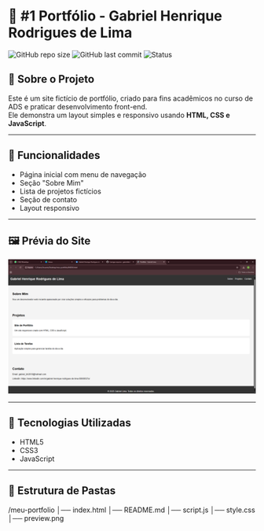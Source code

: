 # 📌 #1 Portfólio  - Gabriel Henrique Rodrigues de Lima

![GitHub repo size](https://img.shields.io/github/repo-size/usuario/meu-portfolio)
![GitHub last commit](https://img.shields.io/github/last-commit/usuario/meu-portfolio)
![Status](https://img.shields.io/badge/status-online-brightgreen)

## 📖 Sobre o Projeto
Este é um site fictício de portfólio, criado para fins acadêmicos no curso de ADS e praticar desenvolvimento front-end.  
Ele demonstra um layout simples e responsivo usando **HTML, CSS e JavaScript**.

---

## 🎯 Funcionalidades
- Página inicial com menu de navegação
- Seção "Sobre Mim"
- Lista de projetos fictícios
- Seção de contato
- Layout responsivo

---

## 🖼 Prévia do Site
![Prévia do Site](preview.png)

---

## 🚀 Tecnologias Utilizadas
- HTML5
- CSS3
- JavaScript

---


## 📂 Estrutura de Pastas

/meu-portfolio
│── index.html
│── README.md
│── script.js
│── style.css
│── preview.png



